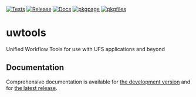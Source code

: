[![Tests](https://github.com/github/docs/actions/workflows/test.yaml/badge.svg)](https://github.com/ufs-community/uwtools/actions) [![Release](https://github.com/github/docs/actions/workflows/release.yaml/badge.svg)](https://github.com/ufs-community/uwtools/releases) [![Docs](https://readthedocs.org/projects/uwtools/badge/?version=main)](https://uwtools.readthedocs.io/en/main/?badge=main) [![pkgpage](https://anaconda.org/ufs-community/uwtools/badges/version.svg)](https://anaconda.org/ufs-community/uwtools) [![pkgfiles](https://anaconda.org/ufs-community/uwtools/badges/latest_release_date.svg)](https://anaconda.org/ufs-community/uwtools/files)

# uwtools

Unified Workflow Tools for use with UFS applications and beyond

## Documentation

Comprehensive documentation is available for [the development version](https://uwtools.readthedocs.io/en/main/) and for [the latest release](https://uwtools.readthedocs.io/en/stable/).

